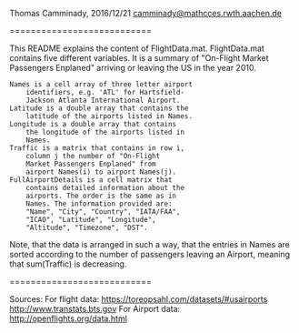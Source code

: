 Thomas Camminady, 2016/12/21
camminady@mathcces.rwth.aachen.de

===========================

This README explains the content of 
FlightData.mat. FlightData.mat contains five 
different variables. It is a summary of 
"On-Flight Market Passengers Enplaned"
arriving or leaving the US in the year 2010.

    Names is a cell array of three letter airport 
        identifiers, e.g. 'ATL' for Hartsfield-
        Jackson Atlanta International Airport.
    Latitude is a double array that contains the 
        latitude of the airports listed in Names.
    Longitude is a double array that contains 
        the longitude of the airports listed in 
        Names.
    Traffic is a matrix that contains in row i,
        column j the number of "On-Flight 
        Market Passengers Enplaned" from 
        airport Names(i) to airport Names(j).
    FullAirportDetails is a cell matrix that 
        contains detailed information about the
        airports. The order is the same as in 
        Names. The information provided are:
        "Name", "City", "Country", "IATA/FAA", 
        "ICAO", "Latitude", "Longitude", 
        "Altitude", "Timezone", "DST".

Note, that the data is arranged in such a way,
that the entries in Names are sorted 
according to the number of passengers 
leaving an Airport, meaning that sum(Traffic) 
is decreasing.

===========================

Sources:
For flight data:
    https://toreopsahl.com/datasets/#usairports
    http://www.transtats.bts.gov
For Airport data:
    http://openflights.org/data.html
  